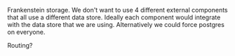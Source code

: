 Frankenstein storage. We don't want to use 4 different external components that all use a different data store. Ideally each component would integrate with the data store that we are using. Alternatively we could force postgres on everyone.

Routing?

